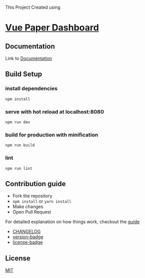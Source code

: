 This Project Created using
# [Vue Paper Dashboard](https://cristijora.github.io/vue-paper-dashboard/)

## Documentation
Link to [Documentation](http://vuejs.creative-tim.com/vue-paper-dashboard/documentation/)

## Build Setup

### install dependencies
```
npm install
```
### serve with hot reload at localhost:8080
```
npm run dev
```
### build for production with minification
```
npm run build
```
### lint
```
npm run lint
```
## Contribution guide
* Fork the repository
* `npm install` or `yarn install`
* Make changes
* Open Pull Request

For detailed explanation on how things work, checkout the [guide](https://github.com/vuejs/vue-cli/blob/dev/docs/README.md)
- [CHANGELOG](./CHANGELOG.md)
- [version-badge](https://img.shields.io/badge/version-2.0.0-blue.svg)
- [license-badge](https://img.shields.io/badge/license-MIT-blue.svg)

## License

[MIT](https://github.com/creativetimofficial/vue-paper-dashboard/blob/master/LICENSE.md)
